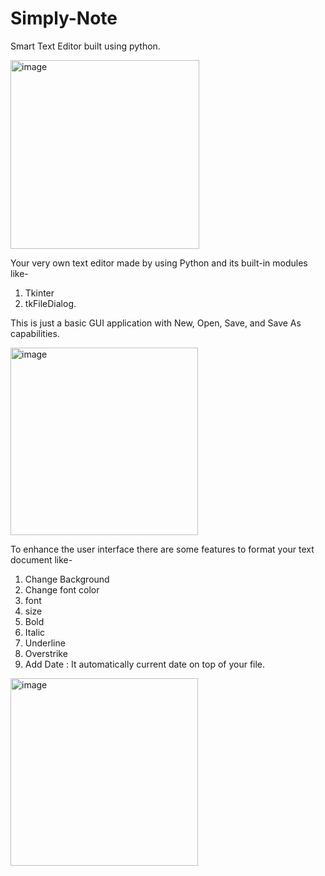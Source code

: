 # Simply-Note
Smart Text Editor built using python.

<img width="302" alt="image" src="https://user-images.githubusercontent.com/91309280/167345669-0e3aacb1-6b4f-4677-9aff-791259de5221.png" >

Your very own text editor made by using Python and its built-in modules like-
1. Tkinter 
2. tkFileDialog. 

This is just a basic GUI application with New, Open, Save, and Save As capabilities.

<img width="300" alt="image" src="https://user-images.githubusercontent.com/91309280/167346384-43690d4b-bfc1-4b16-9259-4a1d75685def.png">

To enhance the user interface there are some features to format your text document like-

1. Change Background 
2. Change font color
3. font
4. size
5. Bold
6. Italic
7. Underline
8. Overstrike
9. Add Date : It automatically current date on top of your file.
<img width="300" alt="image" src="https://user-images.githubusercontent.com/91309280/167347082-1da15b00-e896-481e-944f-0794a178d041.png">
